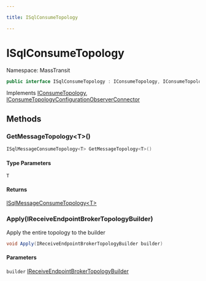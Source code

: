 ```yaml
---

title: ISqlConsumeTopology

---
```


# ISqlConsumeTopology

Namespace: MassTransit

```csharp
public interface ISqlConsumeTopology : IConsumeTopology, IConsumeTopologyConfigurationObserverConnector
```

Implements [IConsumeTopology](../../masstransit-abstractions/masstransit/iconsumetopology), [IConsumeTopologyConfigurationObserverConnector](../../masstransit-abstractions/masstransit-configuration/iconsumetopologyconfigurationobserverconnector)

## Methods

### **GetMessageTopology\<T\>()**

```csharp
ISqlMessageConsumeTopology<T> GetMessageTopology<T>()
```

#### Type Parameters

`T`<br/>

#### Returns

[ISqlMessageConsumeTopology\<T\>](../masstransit/isqlmessageconsumetopology-1)<br/>

### **Apply(IReceiveEndpointBrokerTopologyBuilder)**

Apply the entire topology to the builder

```csharp
void Apply(IReceiveEndpointBrokerTopologyBuilder builder)
```

#### Parameters

`builder` [IReceiveEndpointBrokerTopologyBuilder](../masstransit-sqltransport-topology/ireceiveendpointbrokertopologybuilder)<br/>

